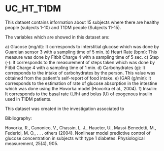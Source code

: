 # UC_HT_T1DM
This dataset contains information about 15 subjects where there are healthy people (subjects 1-10) and T1DM people (Subjects 11-15).

The variables which are showed in this dataset are:

a) Glucose (mg/dl): It corresponds to interstitial glucose which was done by Guardian sensor 3 with a sampling time of 5 min.
b) Heart Rate (bpm): This measure was done by Fitbit Charge 4 with a sampling time of 5 sec.
c) Step (-): It corresponds to the measurement of steps taken which was done by Fitbit Charge 4 with a sampling time of 1 min.
d) Carbohydrates (g): It corresponds to the intake of carbohydrates by the person. This value was obtained from the patient's self-report of food intake.
e) IGAR (g/min): It corresponds to the estimation of rate of glucose absorption in the intestine which was done using the Hovorka model (Hovorka et al., 2004).
f) Insulin: It corresponds to the basal rate (U/h) and bolus (U) of exogenous insulin used in T1DM patients.

This dataset was created in the investigation associated to 

Bibliography:

Hovorka, R., Canonico, V., Chassin, L. J., Haueter, U., Massi-Benedetti, M., Federici, M. O., . . . others (2004). Nonlinear model predictive control of glucose concentration in subjects with type 1 diabetes. Physiological measurement, 25(4), 905. 





